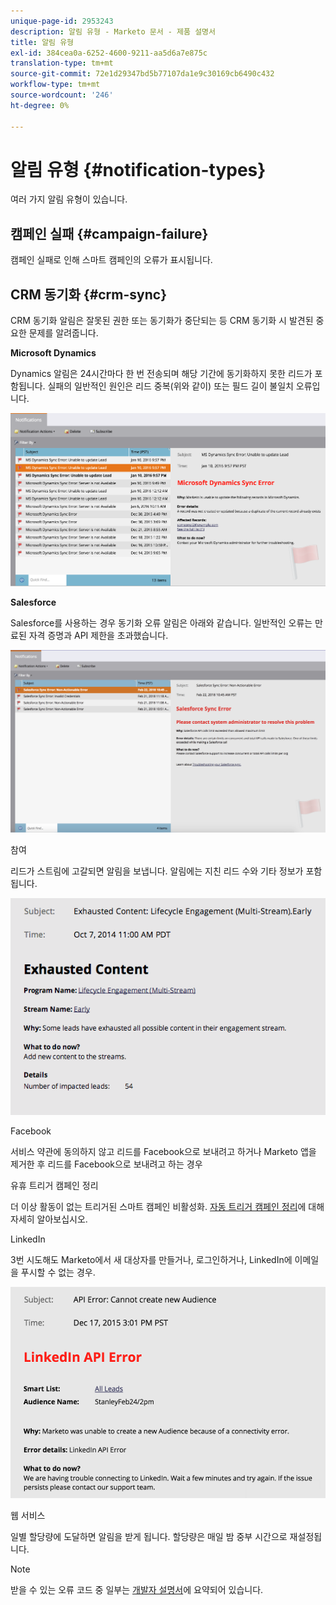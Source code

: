 ```yaml
---
unique-page-id: 2953243
description: 알림 유형 - Marketo 문서 - 제품 설명서
title: 알림 유형
exl-id: 384cea0a-6252-4600-9211-aa5d6a7e875c
translation-type: tm+mt
source-git-commit: 72e1d29347bd5b77107da1e9c30169cb6490c432
workflow-type: tm+mt
source-wordcount: '246'
ht-degree: 0%

---
```


# 알림 유형 {#notification-types}

여러 가지 알림 유형이 있습니다.

## 캠페인 실패 {#campaign-failure}

캠페인 실패로 인해 스마트 캠페인의 오류가 표시됩니다.

## CRM 동기화 {#crm-sync}

CRM 동기화 알림은 잘못된 권한 또는 동기화가 중단되는 등 CRM 동기화 시 발견된 중요한 문제를 알려줍니다.

**Microsoft Dynamics**

Dynamics 알림은 24시간마다 한 번 전송되며 해당 기간에 동기화하지 못한 리드가 포함됩니다. 실패의 일반적인 원인은 리드 중복(위와 같이) 또는 필드 길이 불일치 오류입니다.

![](assets/image2016-1-20-11-3a19-3a58.png)

**Salesforce**

Salesforce를 사용하는 경우 동기화 오류 알림은 아래와 같습니다. 일반적인 오류는 만료된 자격 증명과 API 제한을 초과했습니다.

![](assets/salesforcesyncerror.png)

참여

리드가 스트림에 고갈되면 알림을 보냅니다.  알림에는 지친 리드 수와 기타 정보가 포함됩니다.

![](assets/image2014-10-14-10-3a57-3a9.png)

Facebook

서비스 약관에 동의하지 않고 리드를 Facebook으로 보내려고 하거나 Marketo 앱을 제거한 후 리드를 Facebook으로 보내려고 하는 경우

유휴 트리거 캠페인 정리

더 이상 활동이 없는 트리거된 스마트 캠페인 비활성화. [자동 트리거 캠페인 정리](/help/marketo/product-docs/core-marketo-concepts/smart-campaigns/using-smart-campaigns/automatic-trigger-campaign-cleanup.md)에 대해 자세히 알아보십시오.

LinkedIn

3번 시도해도 Marketo에서 새 대상자를 만들거나, 로그인하거나, LinkedIn에 이메일을 푸시할 수 없는 경우.

![](assets/linkedin.png)

웹 서비스

일별 할당량에 도달하면 알림을 받게 됩니다. 할당량은 매일 밤 중부 시간으로 재설정됩니다.

>[!NOTE]
>
>받을 수 있는 오류 코드 중 일부는 [개발자 설명서](https://developers.marketo.com/rest-api/error-codes/#response_level_error_codes)에 요약되어 있습니다.
